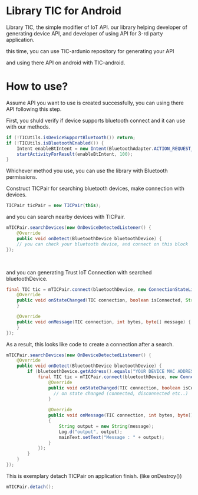 # Library TIC for Android

Library TIC, the simple modifier of IoT API. our library helping developer of generating device API, and developer of using API for 3-rd party application.

this time, you can use TIC-ardunio repository for generating your API

[TIC-arudino]: https://github.com/ArbiterLab/TIC-android

and using there API on android with TIC-android.

# How to use?

Assume API you want to use is created successfully, you can using there API following this step.

First, you shuld verify if device supports bluetooth connect and it can use with our methods.

```java
if (!TICUtils.isDeviceSupportBluetooth()) return;
if (!TICUtils.isBluetoothEnabled()) {
	Intent enableBtIntent = new Intent(BluetoothAdapter.ACTION_REQUEST_ENABLE);
	startActivityForResult(enableBtIntent, 100);
}
```

Whichever method you use, you can use the library with Bluetooth permissions.



Construct TICPair for searching bluetooth devices, make connection with devices.

```java
TICPair ticPair = new TICPair(this);
```

and you can search nearby devices with TICPair.

```java
mTICPair.searchDevices(new OnDeviceDetectedListener() {
	@Override
	public void onDetect(BluetoothDevice bluetoothDevice) {
	// you can check your bluetooth device, and connect on this block
});
```

​	

and you can generating Trust IoT Connection with searched bluetoothDevice.

```java
final TIC tic = mTICPair.connect(bluetoothDevice, new ConnectionStateListener() {
    @Override
    public void onStateChanged(TIC connection, boolean isConnected, String message) {
    }

    @Override
    public void onMessage(TIC connection, int bytes, byte[] message) {
    }
});
```



As a result, this looks like code to create a connection after a search.

```java
mTICPair.searchDevices(new OnDeviceDetectedListener() {
	@Override
	public void onDetect(BluetoothDevice bluetoothDevice) {
		if (bluetoothDevice.getAddress().equals("YOUR DEVICE MAC ADDRESS")) {
			final TIC tic = mTICPair.connect(bluetoothDevice, new ConnectionStateListener() {
				@Override
				public void onStateChanged(TIC connection, boolean isConnected, String message)					{
                  // on state changed (connected, disconnected etc..)
				}
           
                @Override
				public void onMessage(TIC connection, int bytes, byte[] message) 
                {
					String output = new String(message);
					Log.d("output", output);
					mainText.setText("Message : " + output);
				}
			});
		}
	}
});
```



This is exemplary detach TICPair on application finish. (like onDestroy())

```java
mTICPair.detach();
```
